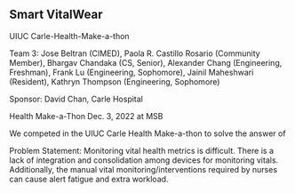 Smart VitalWear
---------------------------

UIUC Carle-Health-Make-a-thon

Team 3: Jose Beltran (CIMED), Paola R. Castillo Rosario (Community Member), Bhargav Chandaka (CS, Senior), Alexander Chang (Engineering, Freshman), Frank Lu (Engineering, Sophomore), Jainil Maheshwari (Resident), Kathryn Thompson (Engineering, Sophomore) 

Sponsor: David Chan, Carle Hospital

Health Make-a-Thon Dec. 3, 2022 at MSB

We competed in the UIUC Carle Health Make-a-thon to solve the answer of 

Problem Statement:
Monitoring vital health metrics is difficult. There is a lack of integration and consolidation among devices for monitoring vitals. Additionally, the manual vital monitoring/interventions required by nurses can cause alert fatigue and extra workload. 



